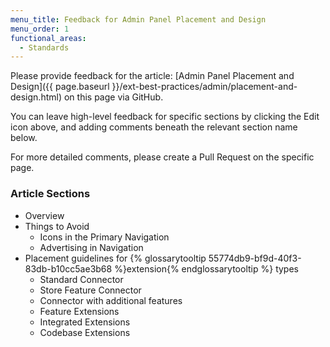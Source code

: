 ```yaml
---
menu_title: Feedback for Admin Panel Placement and Design
menu_order: 1
functional_areas:
  - Standards
---
```


Please provide feedback for the article: [Admin Panel Placement and Design]({{ page.baseurl }}/ext-best-practices/admin/placement-and-design.html) on this page via GitHub.

You can leave high-level feedback for specific sections by clicking the Edit icon above, and adding comments beneath the relevant section name below.

For more detailed comments, please create a Pull Request on the specific page.

### Article Sections

* Overview
* Things to Avoid
  * Icons in the Primary Navigation
  * Advertising in Navigation
* Placement guidelines for {% glossarytooltip 55774db9-bf9d-40f3-83db-b10cc5ae3b68 %}extension{% endglossarytooltip %} types
  * Standard Connector
  * Store Feature Connector
  * Connector with additional features
  * Feature Extensions
  * Integrated Extensions
  * Codebase Extensions
